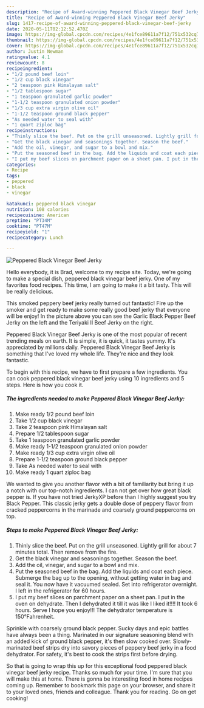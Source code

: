 ```yaml
---
description: "Recipe of Award-winning Peppered Black Vinegar Beef Jerky"
title: "Recipe of Award-winning Peppered Black Vinegar Beef Jerky"
slug: 1417-recipe-of-award-winning-peppered-black-vinegar-beef-jerky
date: 2020-05-11T02:12:52.470Z
image: https://img-global.cpcdn.com/recipes/4e1fce89611a7f12/751x532cq70/peppered-black-vinegar-beef-jerky-recipe-main-photo.jpg
thumbnail: https://img-global.cpcdn.com/recipes/4e1fce89611a7f12/751x532cq70/peppered-black-vinegar-beef-jerky-recipe-main-photo.jpg
cover: https://img-global.cpcdn.com/recipes/4e1fce89611a7f12/751x532cq70/peppered-black-vinegar-beef-jerky-recipe-main-photo.jpg
author: Justin Newman
ratingvalue: 4.1
reviewcount: 8
recipeingredient:
- "1/2 pound beef loin"
- "1/2 cup black vinegar"
- "2 teaspoon pink Himalayan salt"
- "1/2 tablespoon sugar"
- "1 teaspoon granulated garlic powder"
- "1-1/2 teaspoon granulated onion powder"
- "1/3 cup extra virgin olive oil"
- "1-1/2 teaspoon ground black pepper"
- "As needed water to seal with"
- "1 quart ziploc bag"
recipeinstructions:
- "Thinly slice the beef. Put on the grill unseasoned. Lightly grill for about 7 minutes total. Then remove from the fire."
- "Get the black vinegar and seasonings together. Season the beef."
- "Add the oil, vinegar, and sugar to a bowl and mix."
- "Put the seasoned beef in the bag. Add the liquids and coat each piece. Submerge the bag up to the opening, without getting water in bag and seal it. You now have it vacuumed sealed. Set into refrigerator overnight. I left in the refrigerator for 60 hours."
- "I put my beef slices on parchment paper on a sheet pan. I put in the oven on dehydrate. Then I dehydrated it till it was like I liked it!!!! It took 6 hours. Serve I hope you enjoy!!! The dehydrator temperature is 150°Fahrenheit."
categories:
- Recipe
tags:
- peppered
- black
- vinegar

katakunci: peppered black vinegar 
nutrition: 108 calories
recipecuisine: American
preptime: "PT34M"
cooktime: "PT47M"
recipeyield: "1"
recipecategory: Lunch

---
```



![Peppered Black Vinegar Beef Jerky](https://img-global.cpcdn.com/recipes/4e1fce89611a7f12/751x532cq70/peppered-black-vinegar-beef-jerky-recipe-main-photo.jpg)

Hello everybody, it is Brad, welcome to my recipe site. Today, we're going to make a special dish, peppered black vinegar beef jerky. One of my favorites food recipes. This time, I am going to make it a bit tasty. This will be really delicious.

This smoked peppery beef jerky really turned out fantastic! Fire up the smoker and get ready to make some really good beef jerky that everyone will be enjoy! In the picture above you can see the Garlic Black Pepper Beef Jerky on the left and the Teriyaki II Beef Jerky on the right.

Peppered Black Vinegar Beef Jerky is one of the most popular of recent trending meals on earth. It is simple, it is quick, it tastes yummy. It's appreciated by millions daily. Peppered Black Vinegar Beef Jerky is something that I've loved my whole life. They're nice and they look fantastic.


To begin with this recipe, we have to first prepare a few ingredients. You can cook peppered black vinegar beef jerky using 10 ingredients and 5 steps. Here is how you cook it.

<!--inarticleads1-->

##### The ingredients needed to make Peppered Black Vinegar Beef Jerky:

1. Make ready 1/2 pound beef loin
1. Take 1/2 cup black vinegar
1. Take 2 teaspoon pink Himalayan salt
1. Prepare 1/2 tablespoon sugar
1. Take 1 teaspoon granulated garlic powder
1. Make ready 1-1/2 teaspoon granulated onion powder
1. Make ready 1/3 cup extra virgin olive oil
1. Prepare 1-1/2 teaspoon ground black pepper
1. Take As needed water to seal with
1. Make ready 1 quart ziploc bag


We wanted to give you another flavor with a bit of familiarity but bring it up a notch with our top-notch ingredients. I can not get over how great black pepper is. If you have not tried JerkyXP before than I highly suggest you try Black Pepper. This classic jerky gets a double dose of peppery flavor from cracked peppercorns in the marinade and coarsely ground peppercorns on top. 

<!--inarticleads2-->

##### Steps to make Peppered Black Vinegar Beef Jerky:

1. Thinly slice the beef. Put on the grill unseasoned. Lightly grill for about 7 minutes total. Then remove from the fire.
1. Get the black vinegar and seasonings together. Season the beef.
1. Add the oil, vinegar, and sugar to a bowl and mix.
1. Put the seasoned beef in the bag. Add the liquids and coat each piece. Submerge the bag up to the opening, without getting water in bag and seal it. You now have it vacuumed sealed. Set into refrigerator overnight. I left in the refrigerator for 60 hours.
1. I put my beef slices on parchment paper on a sheet pan. I put in the oven on dehydrate. Then I dehydrated it till it was like I liked it!!!! It took 6 hours. Serve I hope you enjoy!!! The dehydrator temperature is 150°Fahrenheit.


Sprinkle with coarsely ground black pepper. Sucky days and epic battles have always been a thing. Marinated in our signature seasoning blend with an added kick of ground black pepper, it&#39;s then slow cooked over. Slowly-marinated beef strips dry into savory pieces of peppery beef jerky in a food dehydrator. For safety, it&#39;s best to cook the strips first before drying. 

So that is going to wrap this up for this exceptional food peppered black vinegar beef jerky recipe. Thanks so much for your time. I'm sure that you will make this at home. There is gonna be interesting food in home recipes coming up. Remember to bookmark this page on your browser, and share it to your loved ones, friends and colleague. Thank you for reading. Go on get cooking!
